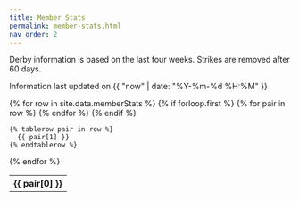 ```yaml
---
title: Member Stats
permalink: member-stats.html
nav_order: 2
---
```


Derby information is based on the last four weeks.  Strikes are removed after 60 days.

Information last updated on {{ "now" | date: "%Y-%m-%d %H:%M" }}

<table>
  {% for row in site.data.memberStats %}
    {% if forloop.first %}
    <tr>
      {% for pair in row %}
        <th>{{ pair[0] }}</th>
      {% endfor %}
    </tr>
    {% endif %}

    {% tablerow pair in row %}
      {{ pair[1] }}
    {% endtablerow %}
  {% endfor %}
</table>
